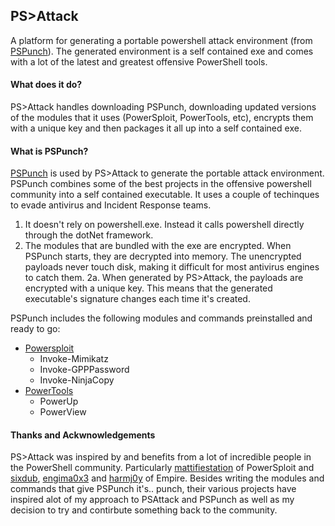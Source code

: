 ## PS>Attack

A platform for generating a portable powershell attack environment (from [PSPunch](https://www.github.com/jaredhaight/PSPunch/)). The generated environment is a self contained exe and comes with a lot of the latest and greatest offensive PowerShell tools. 

#### What does it do?
PS>Attack handles downloading PSPunch, downloading updated versions of the modules that it uses (PowerSploit, PowerTools, etc), encrypts them with a unique key and then packages it all up into a self contained exe.

#### What is PSPunch?
[PSPunch](https://www.github.com/jaredhaight/PSPunch/) is used by PS>Attack to generate the portable attack environment. PSPunch combines some of the best projects in the offensive powershell community into a self contained executable. It uses a couple of techinques to evade antivirus and Incident Response teams.

1. It doesn't rely on powershell.exe. Instead it calls powershell directly through the dotNet framework.
2. The modules that are bundled with the exe are encrypted. When PSPunch starts, they are decrypted into memory. The unencrypted payloads never touch disk, making it difficult for most antivirus engines to catch them.
2a. When generated by PS>Attack, the payloads are encrypted with a unique key. This means that the generated executable's signature changes each time it's created. 

PSPunch includes the following modules and commands preinstalled and ready to go:
* [Powersploit](https://github.com/PowerShellMafia/PowerSploit)
  - Invoke-Mimikatz
  - Invoke-GPPPassword
  - Invoke-NinjaCopy
* [PowerTools](https://github.com/PowerShellEmpire/PowerTools)
  - PowerUp
  - PowerView

#### Thanks and Ackwnowledgements
PS>Attack was inspired by and benefits from a lot of incredible people in the PowerShell community. Particularly [mattifiestation](https://twitter.com/mattifestation) of PowerSploit and [sixdub](https://twitter.com/sixdub), [engima0x3](https://twitter.com/enigma0x3) and [harmj0y](https://twitter.com/HarmJ0y) of Empire. Besides writing the modules and commands that give PSPunch it's.. punch, their various projects have inspired alot of my approach to PSAttack and PSPunch as well as my decision to try and contirbute something back to the community.
